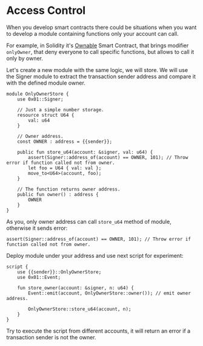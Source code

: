 # Access Control

When you develop smart contracts there could be situations when you want to develop a module containing functions only your account can call.

For example, in Solidity it's [Ownable](https://github.com/OpenZeppelin/openzeppelin-contracts/blob/master/contracts/access/Ownable.sol) Smart Contract, that brings modifier `onlyOwner`, that deny everyone to call specific functions, but allows to call it only by owner.

Let's create a new module with the same logic, we will store. We will use the Signer module to extract the transaction sender address and compare it with the defined module owner.

```rustc
module OnlyOwnerStore {
    use 0x01::Signer;

    // Just a simple number storage.
    resource struct U64 {
        val: u64
    }

    // Owner address.
    const OWNER : address = {{sender}};

    public fun store_u64(account: &signer, val: u64) {
        assert(Signer::address_of(account) == OWNER, 101); // Throw error if function called not from owner.
        let foo = U64 { val: val };
        move_to<U64>(account, foo);
    }

    // The function returns owner address.
    public fun owner() : address {
        OWNER
    }
}
```

As you, only owner address can call `store_u64` method of module, otherwise it sends error:

```rustc
assert(Signer::address_of(account) == OWNER, 101); // Throw error if function called not from owner.
```

Deploy module under your address and use next script for experiment:

```rustc
script {
    use {{sender}}::OnlyOwnerStore;
    use 0x01::Event;

    fun store_owner(account: &signer, n: u64) {
        Event::emit(account, OnlyOwnerStore::owner()); // emit owner address.

        OnlyOwnerStore::store_u64(account, n);
    }
}
```

Try to execute the script from different accounts, it will return an error if a transaction sender is not the owner.
